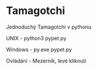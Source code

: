 # Tamagotchi
Jednoduchý Tamagotchi v pythonu

UNIX - python3 pypet.py

Windows - py.exe pypet.py

Ovládání - Mezerník, levé kliknutí
